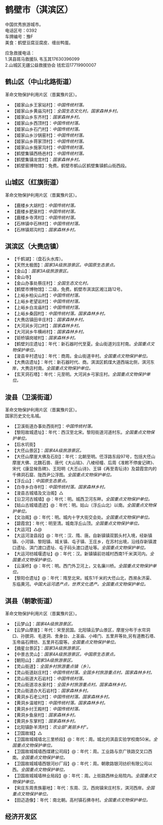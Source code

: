 # 鹤壁市（淇滨区）  
中国优秀旅游城市。  
电话区号：0392  
车牌编号：豫F  
美食：鹤壁豆腐豆腐皮、缠丝鸭蛋。  
  
应急救援电话：  
1.淇县斑马救援队 韦玉其17630396099  
2.山城区无疆公益救援协会 钱宏滔17719900007  
  
## 鹤山区（中山北路街道）  
革命文物保护利用片区（晋冀豫片区）。  
* 【姬家山乡王家站村】：*中国传统村落。*  
* 【姬家山乡黄庙沟村】：*全国生态文化村。国家森林乡村。*  
* 【姬家山乡东齐村】：*国家森林乡村。*  
* 【姬家山乡西顶村】：*中国传统村落。*  
* 【姬家山乡石门村】：*中国传统村落。*  
* 【姬家山乡沙锅窑村】：*中国传统村落。*  
* 【姬家山乡蒋家顶村】：*中国传统村落。*  
* 【姬家山乡施家沟村】：*中国传统村落。*  
* 【鹤壁集镇西杨邑村】：*中国传统村落。*  
* 【鹤壁集镇龙宫村】：*国家森林乡村。*  
* 【鹤壁窑博物馆】：免费。鹤壁市鹤山区鹤壁集镇鹤山街西段。  

## 山城区（红旗街道）  
革命文物保护利用片区（晋冀豫片区）。  
* 【鹿楼乡大胡村】：*中国传统村落。*  
* 【鹿楼乡肥泉村】：*中国传统村落。*  
* 【鹿楼乡寺湾村】：*中国传统村落。*  
* 【石林镇中石林村】：*中国传统村落。*  
* 【石林镇郑沟村】：*国家森林乡村。*  

## 淇滨区（大赉店镇）  
* 【千鹤湖】：（盘石头水库）。  
* 【天然太极图】：*国家3A级旅游景区。中国原生态景点。*  
* 【金山】：*国家3A级旅游景区。*  
* 【金山寺】  
* 【金山办事处蔡庄村】：*全国生态文化村。*  
* 【鹤壁市博物馆】：二级，免费。鹤壁市淇滨区湘江路12号。  
* 【上峪乡柏尖山村】：*中国传统村落。*  
* 【上峪乡老望岩村】：*中国传统村落。*  
* 【上峪乡白龙庙村】：*中国传统村落。*  
* 【上峪乡桑园村】：*中国传统村落。国家森林乡村。*  
* 【大赉店镇田辛庄村】：*国家森林乡村。*  
* 【大河涧乡河口村】：*国家森林乡村。*  
* 【大河涧乡牛横岭村】：*国家森林乡村。*  
* 【钜桥镇岗坡村】：*国家森林乡村。*  
* 【鹤壁刘庄遗址】：年代：新石器时代至夏。金山街道刘庄村南。*全国重点文物保护单位。*  
* 【浚县辛村遗址】：年代：商周。金山街道辛村。*全国重点文物保护单位。*  
* 【大赉店遗址】：年代：新石器时代、商。淇滨区鹤煤大道西端北侧，淇河东岸，大赉店村南。*全国重点文物保护单位。*  
* 【玄天洞石塔】：年代：元至明。大河涧乡弓家庄村。*全国重点文物保护单位。*  

## 浚县（卫溪街道）  
革命文物保护利用片区（晋冀豫片区）。  
国家历史文化名城。  
* 【卫溪街道办事处西街村】：*中国传统村落。*  
* 【黎阳故城遗址】：年代：西汉至北宋。黎阳街道河道村东。*全国重点文物保护单位。*  
* 【后水坑街】  
* 【大伾山景区】：*国家4A级旅游景区。*  
* 【大伾山摩崖大佛及石刻】：年代：北朝至明。伾浮路东段97号，包括大伾山摩崖大佛、北魏石兽、唐代《大山铭》、八棱经幢、后周《准敕不停废记碑》、宋代《康显候告碑》、王阳明《大丕山诗》、王铎《再至青坛诗》及碧霞宫内的千佛洞石窟、陇西尹公浮图。*全国重点文物保护单位。*  
* 【浮丘山】：*中国原生态景点。*  
* 【白寺乡白寺村】：*中国传统村落。国家森林乡村。*  
* 【浚县古城墙及文治阁】△
* 【沿卫河古城墙】@：年代：明。城西卫河东畔。*全国重点文物保护单位。*  
* 【姑山古城墙遗迹】@：年代：明。姑山（浮丘山北）以南。*全国重点文物保护单位。*  
* 【文治阁】@：年代：明。城内十字大街交会处。*全国重点文物保护单位。*  
* 【碧霞宫】：年代：明至清。城南浮丘山顶。*全国重点文物保护单位。*  
* 【大运河】△@
* 【大运河浚县段】@：年代：汉、隋、唐。自新镇镇双鹅头村入境，经新镇镇、小河镇、黎阳镇、城关镇、屯子镇、王庄乡，在苏村出境，沿线存新镇渡口遗址、淇门渡口遗址、屯子码头渡口遗址等。*全国重点文物保护单位。*  
* 【大运河枋城堰遗址】@：年代：汉。新镇镇前坊城村西南1千米淇河内。*全国重点文物保护单位。*  
* 【云溪桥】@：年代：明。西门外卫河上，又名廉川桥。*全国重点文物保护单位。*  
* 【黎阳仓遗址】@：年代：隋至北宋。城东1千米的大伾山北，西濒永济渠、东临黄河。*中国大运河遗产点，世界文化遗产。全国重点文物保护单位。*  
## 淇县（朝歌街道）  
革命文物保护利用片区（晋冀豫片区）。  
* 【云梦山】：*国家4A级旅游景区。*  
* 【云梦山摩崖】：年代：宋至民国。北阳镇云梦山景区，摩崖分布于水帘洞口、孙膑洞、毛遂洞、舍身台、上圣庙、小峰门、五里井等处,另有道教石塔、玉帝庙石牌坊、五里井石窟等。*全国重点文物保护单位。*  
* 【摘星台景区】：*国家3A级旅游景区。*  
* 【中景古灵山】：*国家4A级旅游景区。中国原生态景点。*  
* 【朝阳山】：*国家3A级旅游景区。*  
* 【灵山街道】：*全国乡村旅游重点镇（乡）。*  
* 【灵山街道赵庄村】：*中国传统村落。全国乡村旅游重点村。国家森林乡村。*  
* 【灵山街道大石岩村】：*中国传统村落。*  
* 【灵山街道凉水泉村】：*全国乡村旅游重点村。国家森林乡村。*  
* 【灵山街道办大石岩村】：*国家森林乡村。*  
* 【黄洞乡石老公村】：*中国传统村落。国家森林乡村。*  
* 【黄洞乡温坡村】：*中国传统村落。国家森林乡村。*  
* 【黄洞乡纣王殿村】：*中国传统村落。*  
* 【黄洞乡鱼泉村】：*国家森林乡村。*  
* 【黄洞乡东掌村】：*国家森林乡村。*  
* 【北阳镇卧羊湾村】：*农业部“美丽乡村”。*  
* 【卫国故城】△
* 【卫国故城城墙北三里桥段】@：年代：周。城北的淇县实验学校南50米。*全国重点文物保护单位。*  
* 【卫国故城城墙西煤建公司段】@：年代：周。工业路与京广铁路交叉口西南。*全国重点文物保护单位。*  
* 【卫国故城城墙西银河纱厂段】@：年代：周。朝歌路银河纺织有限公司以西。*全国重点文物保护单位。*  
* 【卫国故城城墙林业局段】@：年代：周。上街路西林业局院内。*全国重点文物保护单位。*  
* 【宋庄东周贵族墓地】：年代：东周、汉。西岗镇宋庄村东，淇河西岸。*全国重点文物保护单位。*  
* 【田迈造像】：年代：南北朝。高村镇石佛寺村。*全国重点文物保护单位。*  

## 经济开发区  